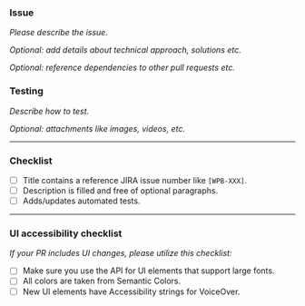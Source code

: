 <!--do not remove the jira markers to link tickets automatically -->
<!--jira-description-action-hidden-marker-start-->

<!--jira-description-action-hidden-marker-end-->

### Issue

_Please describe the issue._

_Optional: add details about technical approach, solutions etc._

_Optional: reference dependencies to other pull requests etc._


### Testing

_Describe how to test._

_Optional: attachments like images, videos, etc._

---

### Checklist

- [ ] Title contains a reference JIRA issue number like `[WPB-XXX]`.
- [ ] Description is filled and free of optional paragraphs.
- [ ] Adds/updates automated tests.

---

### UI accessibility checklist

_If your PR includes UI changes, please utilize this checklist:_
- [ ] Make sure you use the API for UI elements that support large fonts.
- [ ] All colors are taken from Semantic Colors.
- [ ] New UI elements have Accessibility strings for VoiceOver.
